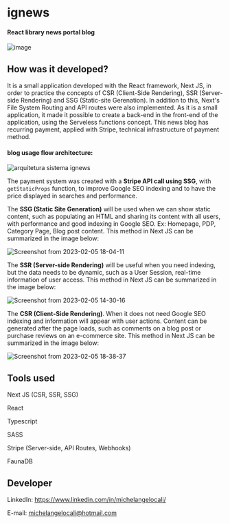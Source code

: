# ignews

#### React library news portal blog

![image](https://user-images.githubusercontent.com/90471567/216835616-313bcb2d-a2b6-4d12-9fe2-6f1ebd038c2d.png)

## How was it developed?

It is a small application developed with the React framework, Next JS, in order to practice the concepts of CSR (Client-Side Rendering), SSR (Server-side Rendering) and SSG (Static-site Gerenation). In addition to this, Next's File System Routing and API routes were also implemented. As it is a small application, it made it possible to create a back-end in the front-end of the application, using the Serveless functions concept.
This news blog has recurring payment, applied with Stripe, technical infrastructure of payment method.

#### blog usage flow architecture:

![arquitetura sistema ignews](https://user-images.githubusercontent.com/90471567/216835948-10fe937b-dc11-46f5-8665-ed3770bf679c.png)

The payment system was created with a **Stripe API call using SSG**, with `getStaticProps` function, to improve Google SEO indexing and to have the price displayed in searches and performance.

The **SSG (Static Site Generation)** will be used when we can show static content, such as populating an HTML and sharing its content with all users, with performance and good indexing in Google SEO. Ex: Homepage, PDP, Category Page, Blog post content. This method in Next JS can be summarized in the image below:

![Screenshot from 2023-02-05 18-04-11](https://user-images.githubusercontent.com/90471567/216846315-b611260e-ef9c-429e-91ed-6062438e97b5.png)

The **SSR (Server-side Rendering)** will be useful when you need indexing, but the data needs to be dynamic, such as a User Session, real-time information of user access. This method in Next JS can be summarized in the image below:

![Screenshot from 2023-02-05 14-30-16](https://user-images.githubusercontent.com/90471567/216836045-c8987af4-2a88-43f0-94f2-9166ad4ee299.png)

The **CSR (Client-Side Rendering)**. When it does not need Google SEO indexing and information will appear with user actions. Content can be generated after the page loads, such as comments on a blog post or purchase reviews on an e-commerce site. This method in Next JS can be summarized in the image below:

![Screenshot from 2023-02-05 18-38-37](https://user-images.githubusercontent.com/90471567/216847553-3d0887bb-6a84-4334-9299-0ccff6e2fae5.png)

## Tools used

Next JS (CSR, SSR, SSG)

React

Typescript

SASS

Stripe (Server-side, API Routes, Webhooks)

FaunaDB

## Developer

LinkedIn:
https://www.linkedin.com/in/michelangelocali/

E-mail:
michelangelocali@hotmail.com
